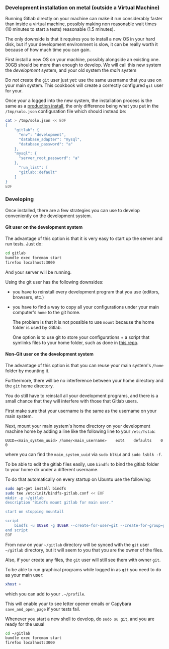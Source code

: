### Development installation on metal (outside a Virtual Machine)

Running Gitlab directly on your machine can make it run considerably faster than inside a virtual machine, possibly making non reasonable wait times (10 minutes to start a tests) reasonable (1.5 minutes).

The only downside is that it requires you to install a new OS in your hard disk, but if your development environment is slow, it can be really worth it because of how much time you can gain.

First install a new OS on your machine, possibly alongside an existing one. 30GB should be more than enough to develop. We will call this new system the *development* system, and your old system the *main* system

Do *not* create the `git` user just yet: use the same username that you use on your main system. This cookbook will create a correctly configured `git` user for your.

Once your a logged into the new system, the installation process is the same as a [production install](production.md), the only difference being what you put in the `/tmp/solo.json` configuration file which should instead be:

```bash
cat > /tmp/solo.json << EOF
{
    "gitlab": {
      "env": "development",
      "database_adapter": "mysql",
      "database_password": "a"
    },
    "mysql": {
      "server_root_password": "a"
    },
      "run_list": [
      "gitlab::default"
    ]
}
EOF
```

### Developing

Once installed, there are a few strategies you can use to develop conveniently on the development system.

#### Git user on the development system

The advantage of this option is that it is very easy to start up the server and run tests. Just do:

```bash
cd gitlab
bundle exec foreman start
firefox localhost:3000
```

And your server will be running.

Using the git user has the following downsides:

- you have to reinstall every development program that you use (editors, browsers, etc.)

- you have to find a way to copy all your configurations under your main computer's `home` to the git home.

    The problem is that it is not possible to use `mount` because the home folder is used by Gitlab.

    One option is to use git to store your configurations + a script that symlinks files to your home folder,
    such as done in [this repo](https://github.com/dosire/dotfiles).

#### Non-Git user on the development system

The advantage of this option is that you can reuse your main system's `/home` folder by mounting it.

Furthermore, there will be no interference between your home directory and the `git` home directory.

You do still have to reinstall all your development programs, and there is a small chance that they will interfere with those that Gitlab users.

First make sure that your username is the same as the username on your main system.

Next, mount your main system's home directory on your development machine home by adding a line like the following line to your `/etc/fstab`:

    UUID=<main_system_uuid> /home/<main_username>    ext4    defaults    0    0

where you can find the `main_system_uuid` via `sudo blkid` and `sudo lsblk -f`.

To be able to edit the gitlab files easily, use `bindfs` to bind the gitlab folder to your home dir under a different username.

To do that automatically on every startup on Ubuntu use the following:

```bash
sudo apt-get install bindfs
sudo tee /etc/init/bindfs-gitlab.conf << EOF
mkdir -p ~/gitlab
description	"Bindfs mount gitlab for main user."

start on stopping mountall

script
    bindfs -u $USER -g $USER --create-for-user=git --create-for-group=git /home/git/gitlab /home/$USER/gitlab
end script
EOF
```

From now on your `~/gitlab` directory will be synced with the `git` user `~/gitlab` directory, but it will seem to you that you are the owner of the files.

Also, if your create any files, the `git` user will still see them with owner `git`.

To be able to run graphical programs while logged in as `git` you need to do as your main user:

```bash
xhost +
```

which you can add to your `.~/profile`.

This will enable your to see letter opener emails or Capybara `save_and_open_page` if your tests fail.

Whenever you start a new shell to develop, do `sudo su git`, and you are ready for the usual

```bash
cd ~/gitlab
bundle exec foreman start
firefox localhost:3000
```
